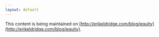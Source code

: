```yaml
---
layout: default
---
```


This content is being maintained on [http://erikeldridge.com/blog/equity](http://erikeldridge.com/blog/equity).

